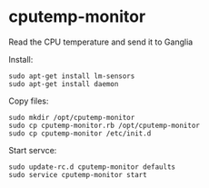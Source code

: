 cputemp-monitor
===============

Read the CPU temperature and send it to Ganglia

Install:
	
	sudo apt-get install lm-sensors
	sudo apt-get install daemon
	
Copy files:

	sudo mkdir /opt/cputemp-monitor
	sudo cp cputemp-monitor.rb /opt/cputemp-monitor
	sudo cp cputemp-monitor /etc/init.d

Start servce:

	sudo update-rc.d cputemp-monitor defaults 
	sudo service cputemp-monitor start
